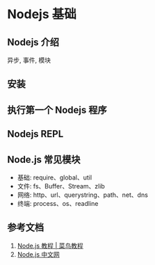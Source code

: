 <!--
 * @Author: SilvesterChiao
 * @Date: 2020-05-09 11:41:56
 * @LastEditors: SilvesterChiao
 * @LastEditTime: 2020-06-12 09:45:50
 -->
# Nodejs 基础

## Nodejs 介绍

异步, 事件, 模块

## 安装

## 执行第一个 Nodejs 程序

## Nodejs REPL

## Node.js 常见模块

- 基础: require、global、util
- 文件: fs、Buffer、Stream、zlib
- 网络: http、url、querystring、path、net、dns
- 终端: process、os、readline

## 参考文档

1. [Node.js 教程 | 菜鸟教程](https://www.runoob.com/nodejs/nodejs-router.html)
1. [Node.js 中文网](http://nodejs.cn/)
